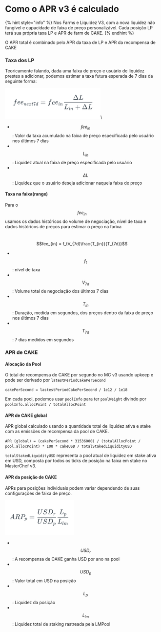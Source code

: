 # Como o APR v3 é calculado

{% hint style="info" %}
Nos Farms e Liquidez V3, com a nova liquidez não fungível e capacidade de faixa de preço personalizável. Cada posição LP terá sua própria taxa LP e APR de farm de CAKE.
{% endhint %}

O APR total é combinado pelo APR da taxa de LP e APR da recompensa de CAKE

### Taxa dos LP

Teoricamente falando, dada uma faixa de preço e usuário de liquidez prestes a adicionar, podemos estimar a taxa futura esperada de 7 dias da seguinte forma:

&#x20;                    <img src="../../.gitbook/assets/image (1).png" alt="" data-size="original">\


* $$fee_{in}$$: Valor da taxa acumulado na faixa de preço especificada pelo usuário nos últimos 7 dias
* ​$$L_{in}$$: Liquidez atual na faixa de preço especificada pelo usuário
* ​$$\Delta{L}$$: Liquidez que o usuário deseja adicionar naquela faixa de preço

#### Taxa na faixa(range)

Para o $$fee_{in}$$ usamos os dados históricos do volume de negociação, nível de taxa e dados históricos de preços para estimar o preço na farixa

​$$fee_{in} = f_tV_{7d}\frac{T_{in}}{T_{7d}}$$

* ​$$f_t$$: nível de taxa
* ​​ $$V_{7d}$$: Volume total de negociação dos últimos 7 dias
* ​$$T_{in}$$: Duração, medida em segundos, dos preços dentro da faixa de preço nos últimos 7 dias
* ​$$T_{7d}$$: 7 dias medidos em segundos

### APR de CAKE

#### Alocação da Pool

O total de recompensa de CAKE por segundo no MC v3 usando upkeep e pode ser derivado por `latestPeriodCakePerSecond`

`cakePerSecond = lastestPeriodCakePerSecond / 1e12 / 1e18`

Em cada pool, podemos usar `poolInfo` para ter `poolWeight` divindo por `poolInfo.allocPoint / totalAllocPoint`

#### APR de CAKE global

APR global calculado usando a quantidade total de liquidez ativa e stake com as emissões de recompensa da pool de CAKE.

`APR (global) = (cakePerSecond * 31536000) / (totalAllocPoint / pool.allocPoint) * 100 * cakeUSD / totalStakedLiquidityUSD`

`totalStakedLiquidityUSD` representa a pool atual de liquidez em stake ativa em USD, composta por todos os ticks de posição na faixa em stake no MasterChef v3.

#### APR da posição de CAKE

APRs para posições individuais podem variar dependendo de suas configurações de faixa de preço.

&#x20;                         ![](<../../.gitbook/assets/image (1) (1).png>)

* ​$$USD_r$$: A recompensa de CAKE ganha USD por ano na pool
* ​$$USD_p$$: Valor total em USD na posição
* ​$$L_{p}$$: Liquidez da posição
* ​$$L_{lm}$$: Liquidez total de staking rastreada pela LMPool
